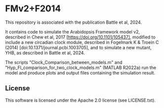 # FMv2+F2014
This repository is associated with the publication Battle et al, 2024.

It contains code to simulate the Arabidopsis Framework model v2, described in Chew et al, 2017 [https://doi.org/10.1101/105437], modified to include a new circadian clock module, described in Fogelmark K & Troein C (2014) [doi:10.1371/journal.pcbi.1003705], and to simulate a new mutant, YHB, as described in Battle et al, 2024.

The scripts "Clock_Comparison_between_models.m" and "Hyp_Fl_comparison_for_two_clock_models.m" (MATLAB R2022a) run the model and produce plots and output files containing the simulation result.


## License

This software is licensed under the Apache 2.0 license (see LICENSE.txt).
